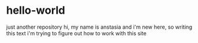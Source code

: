 # hello-world
just another repository
 hi, 
 my name is anstasia and i'm new here, so writing this text i'm trying to figure out how to work with this site
